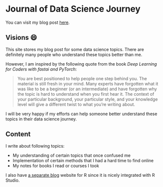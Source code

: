 # Journal of Data Science Journey

You can visit my blog post [here](https://wpan03.github.io/ds_journal/). 

## Visions :smile:

This site stores my blog post for some data science topics. There are definitely many people who understand these topics better than me.

However, I am inspired by the following quote from the book *Deep Learning for Coders with fastai and PyTorch*:

> You are best positioned to help people one step behind you. The material is still fresh in your mind. Many experts have forgotten what it was like to be a beginner (or an intermediate) and have forgotten why the topic is hard to understand when you first hear it. The context of your particular background, your particular style, and your knowledge level will give a different twist to what you’re writing about.

I will be very happy if my efforts can help someone better understand these topics in their data science journey.

## Content 

I write about following topics:

+ My understanding of certain topics that once confused me
+ Implementation of certain methods that I had a hard time to find online
+ My notes for books I read or courses I took

I also have [a separate blog](https://rpubs.com/haha_pan) website for R since it is nicely integrated with R Studio.

